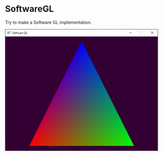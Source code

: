 # SoftwareGL
Try to make a Software GL implementation.

![alt text](https://github.com/anirul/SoftwareGL/raw/master/image/triangle.png "A triangle alone!")
